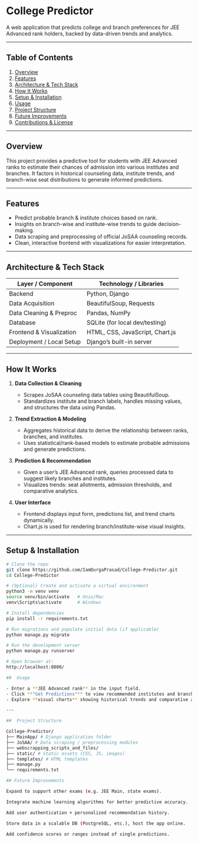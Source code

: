 # College Predictor 

A web application that predicts college and branch preferences for JEE Advanced rank holders, backed by data-driven trends and analytics.

---

##  Table of Contents

1. [Overview](#overview)  
2. [Features](#features)  
3. [Architecture & Tech Stack](#architecture--tech-stack)  
4. [How It Works](#how-it-works)  
5. [Setup & Installation](#setup--installation)  
6. [Usage](#usage)  
7. [Project Structure](#project-structure)  
8. [Future Improvements](#future-improvements)  
9. [Contributions & License](#contributions--license)  

---

## Overview

This project provides a predictive tool for students with JEE Advanced ranks to estimate their chances of admission into various institutes and branches. It factors in historical counseling data, institute trends, and branch-wise seat distributions to generate informed predictions.

---

## Features

- Predict probable branch & institute choices based on rank.  
- Insights on branch-wise and institute-wise trends to guide decision-making.  
- Data scraping and preprocessing of official JoSAA counseling records.  
- Clean, interactive frontend with visualizations for easier interpretation.

---

## Architecture & Tech Stack

| Layer / Component        | Technology / Libraries                      |
|--------------------------|---------------------------------------------|
| Backend                  | Python, Django                              |
| Data Acquisition         | BeautifulSoup, Requests                      |
| Data Cleaning & Preproc  | Pandas, NumPy                               |
| Database                 | SQLite (for local dev/testing)              |
| Frontend & Visualization | HTML, CSS, JavaScript, Chart.js             |
| Deployment / Local Setup | Django’s built-in server                    |

---

## How It Works

1. **Data Collection & Cleaning**  
   - Scrapes JoSAA counseling data tables using BeautifulSoup.  
   - Standardizes institute and branch labels, handles missing values, and structures the data using Pandas.

2. **Trend Extraction & Modeling**  
   - Aggregates historical data to derive the relationship between ranks, branches, and institutes.  
   - Uses statistical/rank-based models to estimate probable admissions and generate predictions.

3. **Prediction & Recommendation**  
   - Given a user’s JEE Advanced rank, queries processed data to suggest likely branches and institutes.  
   - Visualizes trends: seat allotments, admission thresholds, and comparative analytics.

4. **User Interface**  
   - Frontend displays input form, predictions list, and trend charts dynamically.  
   - Chart.js is used for rendering branch/institute-wise visual insights.

---

## Setup & Installation

```bash
# Clone the repo
git clone https://github.com/IamDurgaPrasad/College-Predictor.git
cd College-Predictor

# (Optional) Create and activate a virtual environment
python3 -m venv venv
source venv/bin/activate   # Unix/Mac
venv\Scripts\activate      # Windows

# Install dependencies
pip install -r requirements.txt

# Run migrations and populate initial data (if applicable)
python manage.py migrate

# Run the development server
python manage.py runserver

# Open browser at:
http://localhost:8000/

##  Usage

- Enter a **JEE Advanced rank** in the input field.  
- Click **"Get Predictions"** to view recommended institutes and branches.  
- Explore **visual charts** showing historical trends and comparative analytics.  

---

##  Project Structure

College-Predictor/
├── MainApp/ # Django application folder
├── JoSAA/ # Data scraping / preprocessing modules
├── webscrapping_scripts_and_files/
├── static/ # Static assets (CSS, JS, images)
├── templates/ # HTML templates
├── manage.py
└── requirements.txt

## Future Improvements

Expand to support other exams (e.g. JEE Main, state exams).

Integrate machine learning algorithms for better predictive accuracy.

Add user authentication + personalized recommendation history.

Store data in a scalable DB (PostgreSQL, etc.), host the app online.

Add confidence scores or ranges instead of single predictions.

